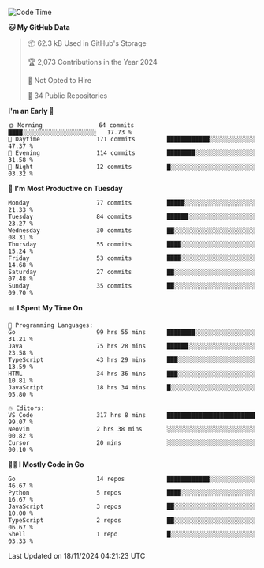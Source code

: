 <!--START_SECTION:thansetan-waka-->
![Code Time](http://img.shields.io/badge/Code%20Time-323%20hrs-blue)

**🐱 My GitHub Data** 

> 📦 62.3 kB Used in GitHub's Storage 
 > 
> 🏆 2,073 Contributions in the Year 2024
 > 
> 🚫 Not Opted to Hire
 > 
> 📜 34 Public Repositories 
 > 

**I'm an Early 🐤** 

```text
🌞 Morning                64 commits          ████░░░░░░░░░░░░░░░░░░░░░   17.73 % 
🌆 Daytime                171 commits         ████████████░░░░░░░░░░░░░   47.37 % 
🌃 Evening                114 commits         ████████░░░░░░░░░░░░░░░░░   31.58 % 
🌙 Night                  12 commits          █░░░░░░░░░░░░░░░░░░░░░░░░   03.32 % 
```

📅 **I'm Most Productive on Tuesday** 

```text
Monday                   77 commits          █████░░░░░░░░░░░░░░░░░░░░   21.33 % 
Tuesday                  84 commits          ██████░░░░░░░░░░░░░░░░░░░   23.27 % 
Wednesday                30 commits          ██░░░░░░░░░░░░░░░░░░░░░░░   08.31 % 
Thursday                 55 commits          ████░░░░░░░░░░░░░░░░░░░░░   15.24 % 
Friday                   53 commits          ████░░░░░░░░░░░░░░░░░░░░░   14.68 % 
Saturday                 27 commits          ██░░░░░░░░░░░░░░░░░░░░░░░   07.48 % 
Sunday                   35 commits          ██░░░░░░░░░░░░░░░░░░░░░░░   09.70 % 
```

📊 **I Spent My Time On** 

```text
💬 Programming Languages: 
Go                       99 hrs 55 mins      ████████░░░░░░░░░░░░░░░░░   31.21 % 
Java                     75 hrs 28 mins      ██████░░░░░░░░░░░░░░░░░░░   23.58 % 
TypeScript               43 hrs 29 mins      ███░░░░░░░░░░░░░░░░░░░░░░   13.59 % 
HTML                     34 hrs 36 mins      ███░░░░░░░░░░░░░░░░░░░░░░   10.81 % 
JavaScript               18 hrs 34 mins      █░░░░░░░░░░░░░░░░░░░░░░░░   05.80 % 

🔥 Editors: 
VS Code                  317 hrs 8 mins      █████████████████████████   99.07 % 
Neovim                   2 hrs 38 mins       ░░░░░░░░░░░░░░░░░░░░░░░░░   00.82 % 
Cursor                   20 mins             ░░░░░░░░░░░░░░░░░░░░░░░░░   00.10 % 
```

**🧑‍💻 I Mostly Code in Go** 

```text
Go                       14 repos            ████████████░░░░░░░░░░░░░   46.67 % 
Python                   5 repos             ████░░░░░░░░░░░░░░░░░░░░░   16.67 % 
JavaScript               3 repos             ██░░░░░░░░░░░░░░░░░░░░░░░   10.00 % 
TypeScript               2 repos             ██░░░░░░░░░░░░░░░░░░░░░░░   06.67 % 
Shell                    1 repo              █░░░░░░░░░░░░░░░░░░░░░░░░   03.33 % 
```

Last Updated on 18/11/2024 04:21:23 UTC
<!--END_SECTION:thansetan-waka-->